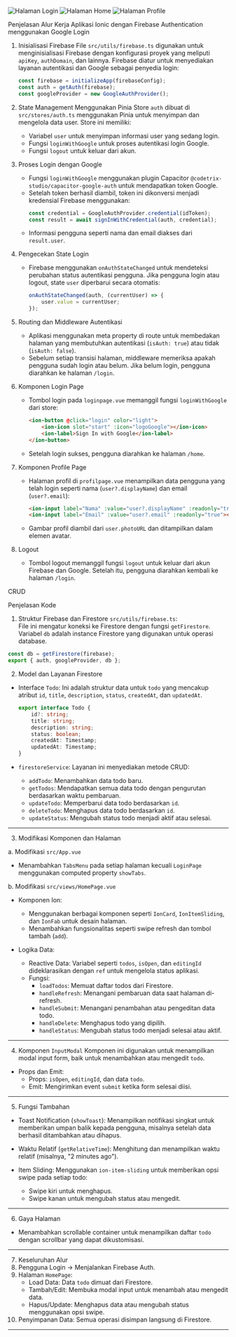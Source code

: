 ![Halaman Login](vueawal.png)
![Halaman Home](vuehome.png)
![Halaman Profile](vueprofile.png)

Penjelasan Alur Kerja Aplikasi Ionic dengan Firebase Authentication menggunakan Google Login

1. Inisialisasi Firebase
   File `src/utils/firebase.ts` digunakan untuk menginisialisasi Firebase dengan konfigurasi proyek yang meliputi `apiKey`, `authDomain`, dan lainnya. Firebase diatur untuk menyediakan layanan autentikasi dan Google sebagai penyedia login:
   ```typescript
   const firebase = initializeApp(firebaseConfig);
   const auth = getAuth(firebase);
   const googleProvider = new GoogleAuthProvider();
   ```

2. State Management Menggunakan Pinia
   Store `auth` dibuat di `src/stores/auth.ts` menggunakan Pinia untuk menyimpan dan mengelola data user. Store ini memiliki:
   - Variabel `user` untuk menyimpan informasi user yang sedang login.
   - Fungsi `loginWithGoogle` untuk proses autentikasi login Google.
   - Fungsi `logout` untuk keluar dari akun.

3. Proses Login dengan Google
   - Fungsi `loginWithGoogle` menggunakan plugin Capacitor `@codetrix-studio/capacitor-google-auth` untuk mendapatkan token Google.
   - Setelah token berhasil diambil, token ini dikonversi menjadi kredensial Firebase menggunakan:
     ```typescript
     const credential = GoogleAuthProvider.credential(idToken);
     const result = await signInWithCredential(auth, credential);
     ```
   - Informasi pengguna seperti nama dan email diakses dari `result.user`.

4. Pengecekan State Login
   - Firebase menggunakan `onAuthStateChanged` untuk mendeteksi perubahan status autentikasi pengguna. Jika pengguna login atau logout, state `user` diperbarui secara otomatis:
     ```typescript
     onAuthStateChanged(auth, (currentUser) => {
         user.value = currentUser;
     });
     ```

5. Routing dan Middleware Autentikasi
   - Aplikasi menggunakan meta property di route untuk membedakan halaman yang membutuhkan autentikasi (`isAuth: true`) atau tidak (`isAuth: false`).
   - Sebelum setiap transisi halaman, middleware memeriksa apakah pengguna sudah login atau belum. Jika belum login, pengguna diarahkan ke halaman `/login`.

6. Komponen Login Page
   - Tombol login pada `loginpage.vue` memanggil fungsi `loginWithGoogle` dari store:
     ```html
     <ion-button @click="login" color="light">
         <ion-icon slot="start" :icon="logoGoogle"></ion-icon>
         <ion-label>Sign In with Google</ion-label>
     </ion-button>
     ```
   - Setelah login sukses, pengguna diarahkan ke halaman `/home`.

7. Komponen Profile Page
   - Halaman profil di `profilpage.vue` menampilkan data pengguna yang telah login seperti nama (`user?.displayName`) dan email (`user?.email`):
     ```html
     <ion-input label="Nama" :value="user?.displayName" :readonly="true"></ion-input>
     <ion-input label="Email" :value="user?.email" :readonly="true"></ion-input>
     ```
   - Gambar profil diambil dari `user.photoURL` dan ditampilkan dalam elemen avatar.

8. Logout  
   - Tombol logout memanggil fungsi `logout` untuk keluar dari akun Firebase dan Google. Setelah itu, pengguna diarahkan kembali ke halaman `/login`.

CRUD

Penjelasan Kode

1. Struktur Firebase dan Firestore
`src/utils/firebase.ts`:  
  File ini mengatur koneksi ke Firestore dengan fungsi `getFirestore`. Variabel `db` adalah instance Firestore yang digunakan untuk operasi database.
  
  ```typescript
  const db = getFirestore(firebase);
  export { auth, googleProvider, db };
  ```

2. Model dan Layanan Firestore
- Interface `Todo`:
  Ini adalah struktur data untuk `todo` yang mencakup atribut `id`, `title`, `description`, `status`, `createdAt`, dan `updatedAt`.
  
  ```typescript
  export interface Todo {
      id?: string;
      title: string;
      description: string;
      status: boolean;
      createdAt: Timestamp;
      updatedAt: Timestamp;
  }
  ```

- `firestoreService`:
  Layanan ini menyediakan metode CRUD:
  - `addTodo`: Menambahkan data todo baru.
  - `getTodos`: Mendapatkan semua data todo dengan pengurutan berdasarkan waktu pembaruan.
  - `updateTodo`: Memperbarui data todo berdasarkan `id`.
  - `deleteTodo`: Menghapus data todo berdasarkan `id`.
  - `updateStatus`: Mengubah status todo menjadi aktif atau selesai.

---

3. Modifikasi Komponen dan Halaman

a. Modifikasi `src/App.vue`
- Menambahkan `TabsMenu` pada setiap halaman kecuali `LoginPage` menggunakan computed property `showTabs`.

b. Modifikasi `src/views/HomePage.vue`
- Komponen Ion:
  - Menggunakan berbagai komponen seperti `IonCard`, `IonItemSliding`, dan `IonFab` untuk desain halaman.
  - Menambahkan fungsionalitas seperti swipe refresh dan tombol tambah (`add`).

- Logika Data:
  - Reactive Data:
    Variabel seperti `todos`, `isOpen`, dan `editingId` dideklarasikan dengan `ref` untuk mengelola status aplikasi.
  - Fungsi:
    - `loadTodos`: Memuat daftar todos dari Firestore.
    - `handleRefresh`: Menangani pembaruan data saat halaman di-refresh.
    - `handleSubmit`: Menangani penambahan atau pengeditan data todo.
    - `handleDelete`: Menghapus todo yang dipilih.
    - `handleStatus`: Mengubah status todo menjadi selesai atau aktif.

---

4. Komponen `InputModal`
Komponen ini digunakan untuk menampilkan modal input form, baik untuk menambahkan atau mengedit `todo`. 

- Props dan Emit:
  - Props: `isOpen`, `editingId`, dan data `todo`.
  - Emit: Mengirimkan event `submit` ketika form selesai diisi.

---

5. Fungsi Tambahan
- Toast Notification (`showToast`):
  Menampilkan notifikasi singkat untuk memberikan umpan balik kepada pengguna, misalnya setelah data berhasil ditambahkan atau dihapus.

- Waktu Relatif (`getRelativeTime`):
  Menghitung dan menampilkan waktu relatif (misalnya, "2 minutes ago").

- Item Sliding:
  Menggunakan `ion-item-sliding` untuk memberikan opsi swipe pada setiap todo:
  - Swipe kiri untuk menghapus.
  - Swipe kanan untuk mengubah status atau mengedit.

---

6. Gaya Halaman
- Menambahkan scrollable container untuk menampilkan daftar `todo` dengan scrollbar yang dapat dikustomisasi.

---

7. Keseluruhan Alur
1. Pengguna Login → Menjalankan Firebase Auth.
2. Halaman `HomePage`:
   - Load Data: Data `todo` dimuat dari Firestore.
   - Tambah/Edit: Membuka modal input untuk menambah atau mengedit data.
   - Hapus/Update: Menghapus data atau mengubah status menggunakan opsi swipe.
3. Penyimpanan Data: Semua operasi disimpan langsung di Firestore.

---
